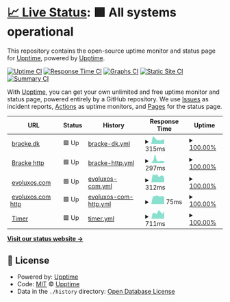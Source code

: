 # [📈 Live Status](https://upptime.github.io/upptime): <!--live status--> **🟩 All systems operational**

This repository contains the open-source uptime monitor and status page for [Upptime](https://upptime.js.org), powered by [Upptime](https://github.com/upptime/upptime).

[![Uptime CI](https://github.com/bracke/sitemonitor/workflows/Uptime%20CI/badge.svg)](https://github.com/bracke/sitemonitor/actions?query=workflow%3A%22Uptime+CI%22)
[![Response Time CI](https://github.com/bracke/sitemonitor/workflows/Response%20Time%20CI/badge.svg)](https://github.com/bracke/sitemonitor/actions?query=workflow%3A%22Response+Time+CI%22)
[![Graphs CI](https://github.com/bracke/sitemonitor/workflows/Graphs%20CI/badge.svg)](https://github.com/bracke/sitemonitor/actions?query=workflow%3A%22Graphs+CI%22)
[![Static Site CI](https://github.com/bracke/sitemonitor/workflows/Static%20Site%20CI/badge.svg)](https://github.com/bracke/sitemonitor/actions?query=workflow%3A%22Static+Site+CI%22)
[![Summary CI](https://github.com/bracke/sitemonitor/workflows/Summary%20CI/badge.svg)](https://github.com/bracke/sitemonitor/actions?query=workflow%3A%22Summary+CI%22)

With [Upptime](https://upptime.js.org), you can get your own unlimited and free uptime monitor and status page, powered entirely by a GitHub repository. We use [Issues](https://github.com/upptime/upptime/issues) as incident reports, [Actions](https://github.com/bracke/sitemonitor/actions) as uptime monitors, and [Pages](https://upptime.github.io/upptime) for the status page.

<!--start: status pages-->
<!-- This summary is generated by Upptime (https://github.com/upptime/upptime) -->
<!-- Do not edit this manually, your changes will be overwritten -->
<!-- prettier-ignore -->
| URL | Status | History | Response Time | Uptime |
| --- | ------ | ------- | ------------- | ------ |
| <img alt="" src="https://favicons.githubusercontent.com/bracke.dk" height="13"> [bracke.dk](https://bracke.dk) | 🟩 Up | [bracke-dk.yml](https://github.com/bracke/sitemonitor/commits/HEAD/history/bracke-dk.yml) | <details><summary><img alt="Response time graph" src="./graphs/bracke-dk/response-time-week.png" height="20"> 315ms</summary><br><a href="https://bracke.github.io/sitemonitor/history/bracke-dk"><img alt="Response time 315" src="https://img.shields.io/endpoint?url=https%3A%2F%2Fraw.githubusercontent.com%2Fbracke%2Fsitemonitor%2FHEAD%2Fapi%2Fbracke-dk%2Fresponse-time.json"></a><br><a href="https://bracke.github.io/sitemonitor/history/bracke-dk"><img alt="24-hour response time 293" src="https://img.shields.io/endpoint?url=https%3A%2F%2Fraw.githubusercontent.com%2Fbracke%2Fsitemonitor%2FHEAD%2Fapi%2Fbracke-dk%2Fresponse-time-day.json"></a><br><a href="https://bracke.github.io/sitemonitor/history/bracke-dk"><img alt="7-day response time 315" src="https://img.shields.io/endpoint?url=https%3A%2F%2Fraw.githubusercontent.com%2Fbracke%2Fsitemonitor%2FHEAD%2Fapi%2Fbracke-dk%2Fresponse-time-week.json"></a><br><a href="https://bracke.github.io/sitemonitor/history/bracke-dk"><img alt="30-day response time 315" src="https://img.shields.io/endpoint?url=https%3A%2F%2Fraw.githubusercontent.com%2Fbracke%2Fsitemonitor%2FHEAD%2Fapi%2Fbracke-dk%2Fresponse-time-month.json"></a><br><a href="https://bracke.github.io/sitemonitor/history/bracke-dk"><img alt="1-year response time 315" src="https://img.shields.io/endpoint?url=https%3A%2F%2Fraw.githubusercontent.com%2Fbracke%2Fsitemonitor%2FHEAD%2Fapi%2Fbracke-dk%2Fresponse-time-year.json"></a></details> | <details><summary><a href="https://bracke.github.io/sitemonitor/history/bracke-dk">100.00%</a></summary><a href="https://bracke.github.io/sitemonitor/history/bracke-dk"><img alt="All-time uptime 100.00%" src="https://img.shields.io/endpoint?url=https%3A%2F%2Fraw.githubusercontent.com%2Fbracke%2Fsitemonitor%2FHEAD%2Fapi%2Fbracke-dk%2Fuptime.json"></a><br><a href="https://bracke.github.io/sitemonitor/history/bracke-dk"><img alt="24-hour uptime 100.00%" src="https://img.shields.io/endpoint?url=https%3A%2F%2Fraw.githubusercontent.com%2Fbracke%2Fsitemonitor%2FHEAD%2Fapi%2Fbracke-dk%2Fuptime-day.json"></a><br><a href="https://bracke.github.io/sitemonitor/history/bracke-dk"><img alt="7-day uptime 100.00%" src="https://img.shields.io/endpoint?url=https%3A%2F%2Fraw.githubusercontent.com%2Fbracke%2Fsitemonitor%2FHEAD%2Fapi%2Fbracke-dk%2Fuptime-week.json"></a><br><a href="https://bracke.github.io/sitemonitor/history/bracke-dk"><img alt="30-day uptime 100.00%" src="https://img.shields.io/endpoint?url=https%3A%2F%2Fraw.githubusercontent.com%2Fbracke%2Fsitemonitor%2FHEAD%2Fapi%2Fbracke-dk%2Fuptime-month.json"></a><br><a href="https://bracke.github.io/sitemonitor/history/bracke-dk"><img alt="1-year uptime 100.00%" src="https://img.shields.io/endpoint?url=https%3A%2F%2Fraw.githubusercontent.com%2Fbracke%2Fsitemonitor%2FHEAD%2Fapi%2Fbracke-dk%2Fuptime-year.json"></a></details>
| <img alt="" src="https://favicons.githubusercontent.com/bracke.dk" height="13"> [Bracke http](http://bracke.dk) | 🟩 Up | [bracke-http.yml](https://github.com/bracke/sitemonitor/commits/HEAD/history/bracke-http.yml) | <details><summary><img alt="Response time graph" src="./graphs/bracke-http/response-time-week.png" height="20"> 297ms</summary><br><a href="https://bracke.github.io/sitemonitor/history/bracke-http"><img alt="Response time 297" src="https://img.shields.io/endpoint?url=https%3A%2F%2Fraw.githubusercontent.com%2Fbracke%2Fsitemonitor%2FHEAD%2Fapi%2Fbracke-http%2Fresponse-time.json"></a><br><a href="https://bracke.github.io/sitemonitor/history/bracke-http"><img alt="24-hour response time 337" src="https://img.shields.io/endpoint?url=https%3A%2F%2Fraw.githubusercontent.com%2Fbracke%2Fsitemonitor%2FHEAD%2Fapi%2Fbracke-http%2Fresponse-time-day.json"></a><br><a href="https://bracke.github.io/sitemonitor/history/bracke-http"><img alt="7-day response time 297" src="https://img.shields.io/endpoint?url=https%3A%2F%2Fraw.githubusercontent.com%2Fbracke%2Fsitemonitor%2FHEAD%2Fapi%2Fbracke-http%2Fresponse-time-week.json"></a><br><a href="https://bracke.github.io/sitemonitor/history/bracke-http"><img alt="30-day response time 297" src="https://img.shields.io/endpoint?url=https%3A%2F%2Fraw.githubusercontent.com%2Fbracke%2Fsitemonitor%2FHEAD%2Fapi%2Fbracke-http%2Fresponse-time-month.json"></a><br><a href="https://bracke.github.io/sitemonitor/history/bracke-http"><img alt="1-year response time 297" src="https://img.shields.io/endpoint?url=https%3A%2F%2Fraw.githubusercontent.com%2Fbracke%2Fsitemonitor%2FHEAD%2Fapi%2Fbracke-http%2Fresponse-time-year.json"></a></details> | <details><summary><a href="https://bracke.github.io/sitemonitor/history/bracke-http">100.00%</a></summary><a href="https://bracke.github.io/sitemonitor/history/bracke-http"><img alt="All-time uptime 100.00%" src="https://img.shields.io/endpoint?url=https%3A%2F%2Fraw.githubusercontent.com%2Fbracke%2Fsitemonitor%2FHEAD%2Fapi%2Fbracke-http%2Fuptime.json"></a><br><a href="https://bracke.github.io/sitemonitor/history/bracke-http"><img alt="24-hour uptime 100.00%" src="https://img.shields.io/endpoint?url=https%3A%2F%2Fraw.githubusercontent.com%2Fbracke%2Fsitemonitor%2FHEAD%2Fapi%2Fbracke-http%2Fuptime-day.json"></a><br><a href="https://bracke.github.io/sitemonitor/history/bracke-http"><img alt="7-day uptime 100.00%" src="https://img.shields.io/endpoint?url=https%3A%2F%2Fraw.githubusercontent.com%2Fbracke%2Fsitemonitor%2FHEAD%2Fapi%2Fbracke-http%2Fuptime-week.json"></a><br><a href="https://bracke.github.io/sitemonitor/history/bracke-http"><img alt="30-day uptime 100.00%" src="https://img.shields.io/endpoint?url=https%3A%2F%2Fraw.githubusercontent.com%2Fbracke%2Fsitemonitor%2FHEAD%2Fapi%2Fbracke-http%2Fuptime-month.json"></a><br><a href="https://bracke.github.io/sitemonitor/history/bracke-http"><img alt="1-year uptime 100.00%" src="https://img.shields.io/endpoint?url=https%3A%2F%2Fraw.githubusercontent.com%2Fbracke%2Fsitemonitor%2FHEAD%2Fapi%2Fbracke-http%2Fuptime-year.json"></a></details>
| <img alt="" src="https://favicons.githubusercontent.com/evoluxos.com" height="13"> [evoluxos.com](https://evoluxos.com) | 🟩 Up | [evoluxos-com.yml](https://github.com/bracke/sitemonitor/commits/HEAD/history/evoluxos-com.yml) | <details><summary><img alt="Response time graph" src="./graphs/evoluxos-com/response-time-week.png" height="20"> 312ms</summary><br><a href="https://bracke.github.io/sitemonitor/history/evoluxos-com"><img alt="Response time 312" src="https://img.shields.io/endpoint?url=https%3A%2F%2Fraw.githubusercontent.com%2Fbracke%2Fsitemonitor%2FHEAD%2Fapi%2Fevoluxos-com%2Fresponse-time.json"></a><br><a href="https://bracke.github.io/sitemonitor/history/evoluxos-com"><img alt="24-hour response time 287" src="https://img.shields.io/endpoint?url=https%3A%2F%2Fraw.githubusercontent.com%2Fbracke%2Fsitemonitor%2FHEAD%2Fapi%2Fevoluxos-com%2Fresponse-time-day.json"></a><br><a href="https://bracke.github.io/sitemonitor/history/evoluxos-com"><img alt="7-day response time 312" src="https://img.shields.io/endpoint?url=https%3A%2F%2Fraw.githubusercontent.com%2Fbracke%2Fsitemonitor%2FHEAD%2Fapi%2Fevoluxos-com%2Fresponse-time-week.json"></a><br><a href="https://bracke.github.io/sitemonitor/history/evoluxos-com"><img alt="30-day response time 312" src="https://img.shields.io/endpoint?url=https%3A%2F%2Fraw.githubusercontent.com%2Fbracke%2Fsitemonitor%2FHEAD%2Fapi%2Fevoluxos-com%2Fresponse-time-month.json"></a><br><a href="https://bracke.github.io/sitemonitor/history/evoluxos-com"><img alt="1-year response time 312" src="https://img.shields.io/endpoint?url=https%3A%2F%2Fraw.githubusercontent.com%2Fbracke%2Fsitemonitor%2FHEAD%2Fapi%2Fevoluxos-com%2Fresponse-time-year.json"></a></details> | <details><summary><a href="https://bracke.github.io/sitemonitor/history/evoluxos-com">100.00%</a></summary><a href="https://bracke.github.io/sitemonitor/history/evoluxos-com"><img alt="All-time uptime 100.00%" src="https://img.shields.io/endpoint?url=https%3A%2F%2Fraw.githubusercontent.com%2Fbracke%2Fsitemonitor%2FHEAD%2Fapi%2Fevoluxos-com%2Fuptime.json"></a><br><a href="https://bracke.github.io/sitemonitor/history/evoluxos-com"><img alt="24-hour uptime 100.00%" src="https://img.shields.io/endpoint?url=https%3A%2F%2Fraw.githubusercontent.com%2Fbracke%2Fsitemonitor%2FHEAD%2Fapi%2Fevoluxos-com%2Fuptime-day.json"></a><br><a href="https://bracke.github.io/sitemonitor/history/evoluxos-com"><img alt="7-day uptime 100.00%" src="https://img.shields.io/endpoint?url=https%3A%2F%2Fraw.githubusercontent.com%2Fbracke%2Fsitemonitor%2FHEAD%2Fapi%2Fevoluxos-com%2Fuptime-week.json"></a><br><a href="https://bracke.github.io/sitemonitor/history/evoluxos-com"><img alt="30-day uptime 100.00%" src="https://img.shields.io/endpoint?url=https%3A%2F%2Fraw.githubusercontent.com%2Fbracke%2Fsitemonitor%2FHEAD%2Fapi%2Fevoluxos-com%2Fuptime-month.json"></a><br><a href="https://bracke.github.io/sitemonitor/history/evoluxos-com"><img alt="1-year uptime 100.00%" src="https://img.shields.io/endpoint?url=https%3A%2F%2Fraw.githubusercontent.com%2Fbracke%2Fsitemonitor%2FHEAD%2Fapi%2Fevoluxos-com%2Fuptime-year.json"></a></details>
| <img alt="" src="https://favicons.githubusercontent.com/evoluxos.com" height="13"> [evoluxos.com http](https://evoluxos.com) | 🟩 Up | [evoluxos-com-http.yml](https://github.com/bracke/sitemonitor/commits/HEAD/history/evoluxos-com-http.yml) | <details><summary><img alt="Response time graph" src="./graphs/evoluxos-com-http/response-time-week.png" height="20"> 75ms</summary><br><a href="https://bracke.github.io/sitemonitor/history/evoluxos-com-http"><img alt="Response time 75" src="https://img.shields.io/endpoint?url=https%3A%2F%2Fraw.githubusercontent.com%2Fbracke%2Fsitemonitor%2FHEAD%2Fapi%2Fevoluxos-com-http%2Fresponse-time.json"></a><br><a href="https://bracke.github.io/sitemonitor/history/evoluxos-com-http"><img alt="24-hour response time 77" src="https://img.shields.io/endpoint?url=https%3A%2F%2Fraw.githubusercontent.com%2Fbracke%2Fsitemonitor%2FHEAD%2Fapi%2Fevoluxos-com-http%2Fresponse-time-day.json"></a><br><a href="https://bracke.github.io/sitemonitor/history/evoluxos-com-http"><img alt="7-day response time 75" src="https://img.shields.io/endpoint?url=https%3A%2F%2Fraw.githubusercontent.com%2Fbracke%2Fsitemonitor%2FHEAD%2Fapi%2Fevoluxos-com-http%2Fresponse-time-week.json"></a><br><a href="https://bracke.github.io/sitemonitor/history/evoluxos-com-http"><img alt="30-day response time 75" src="https://img.shields.io/endpoint?url=https%3A%2F%2Fraw.githubusercontent.com%2Fbracke%2Fsitemonitor%2FHEAD%2Fapi%2Fevoluxos-com-http%2Fresponse-time-month.json"></a><br><a href="https://bracke.github.io/sitemonitor/history/evoluxos-com-http"><img alt="1-year response time 75" src="https://img.shields.io/endpoint?url=https%3A%2F%2Fraw.githubusercontent.com%2Fbracke%2Fsitemonitor%2FHEAD%2Fapi%2Fevoluxos-com-http%2Fresponse-time-year.json"></a></details> | <details><summary><a href="https://bracke.github.io/sitemonitor/history/evoluxos-com-http">100.00%</a></summary><a href="https://bracke.github.io/sitemonitor/history/evoluxos-com-http"><img alt="All-time uptime 100.00%" src="https://img.shields.io/endpoint?url=https%3A%2F%2Fraw.githubusercontent.com%2Fbracke%2Fsitemonitor%2FHEAD%2Fapi%2Fevoluxos-com-http%2Fuptime.json"></a><br><a href="https://bracke.github.io/sitemonitor/history/evoluxos-com-http"><img alt="24-hour uptime 100.00%" src="https://img.shields.io/endpoint?url=https%3A%2F%2Fraw.githubusercontent.com%2Fbracke%2Fsitemonitor%2FHEAD%2Fapi%2Fevoluxos-com-http%2Fuptime-day.json"></a><br><a href="https://bracke.github.io/sitemonitor/history/evoluxos-com-http"><img alt="7-day uptime 100.00%" src="https://img.shields.io/endpoint?url=https%3A%2F%2Fraw.githubusercontent.com%2Fbracke%2Fsitemonitor%2FHEAD%2Fapi%2Fevoluxos-com-http%2Fuptime-week.json"></a><br><a href="https://bracke.github.io/sitemonitor/history/evoluxos-com-http"><img alt="30-day uptime 100.00%" src="https://img.shields.io/endpoint?url=https%3A%2F%2Fraw.githubusercontent.com%2Fbracke%2Fsitemonitor%2FHEAD%2Fapi%2Fevoluxos-com-http%2Fuptime-month.json"></a><br><a href="https://bracke.github.io/sitemonitor/history/evoluxos-com-http"><img alt="1-year uptime 100.00%" src="https://img.shields.io/endpoint?url=https%3A%2F%2Fraw.githubusercontent.com%2Fbracke%2Fsitemonitor%2FHEAD%2Fapi%2Fevoluxos-com-http%2Fuptime-year.json"></a></details>
| <img alt="" src="https://favicons.githubusercontent.com/timer.bracke.dk" height="13"> [Timer](https://timer.bracke.dk) | 🟩 Up | [timer.yml](https://github.com/bracke/sitemonitor/commits/HEAD/history/timer.yml) | <details><summary><img alt="Response time graph" src="./graphs/timer/response-time-week.png" height="20"> 711ms</summary><br><a href="https://bracke.github.io/sitemonitor/history/timer"><img alt="Response time 711" src="https://img.shields.io/endpoint?url=https%3A%2F%2Fraw.githubusercontent.com%2Fbracke%2Fsitemonitor%2FHEAD%2Fapi%2Ftimer%2Fresponse-time.json"></a><br><a href="https://bracke.github.io/sitemonitor/history/timer"><img alt="24-hour response time 711" src="https://img.shields.io/endpoint?url=https%3A%2F%2Fraw.githubusercontent.com%2Fbracke%2Fsitemonitor%2FHEAD%2Fapi%2Ftimer%2Fresponse-time-day.json"></a><br><a href="https://bracke.github.io/sitemonitor/history/timer"><img alt="7-day response time 711" src="https://img.shields.io/endpoint?url=https%3A%2F%2Fraw.githubusercontent.com%2Fbracke%2Fsitemonitor%2FHEAD%2Fapi%2Ftimer%2Fresponse-time-week.json"></a><br><a href="https://bracke.github.io/sitemonitor/history/timer"><img alt="30-day response time 711" src="https://img.shields.io/endpoint?url=https%3A%2F%2Fraw.githubusercontent.com%2Fbracke%2Fsitemonitor%2FHEAD%2Fapi%2Ftimer%2Fresponse-time-month.json"></a><br><a href="https://bracke.github.io/sitemonitor/history/timer"><img alt="1-year response time 711" src="https://img.shields.io/endpoint?url=https%3A%2F%2Fraw.githubusercontent.com%2Fbracke%2Fsitemonitor%2FHEAD%2Fapi%2Ftimer%2Fresponse-time-year.json"></a></details> | <details><summary><a href="https://bracke.github.io/sitemonitor/history/timer">100.00%</a></summary><a href="https://bracke.github.io/sitemonitor/history/timer"><img alt="All-time uptime 100.00%" src="https://img.shields.io/endpoint?url=https%3A%2F%2Fraw.githubusercontent.com%2Fbracke%2Fsitemonitor%2FHEAD%2Fapi%2Ftimer%2Fuptime.json"></a><br><a href="https://bracke.github.io/sitemonitor/history/timer"><img alt="24-hour uptime 100.00%" src="https://img.shields.io/endpoint?url=https%3A%2F%2Fraw.githubusercontent.com%2Fbracke%2Fsitemonitor%2FHEAD%2Fapi%2Ftimer%2Fuptime-day.json"></a><br><a href="https://bracke.github.io/sitemonitor/history/timer"><img alt="7-day uptime 100.00%" src="https://img.shields.io/endpoint?url=https%3A%2F%2Fraw.githubusercontent.com%2Fbracke%2Fsitemonitor%2FHEAD%2Fapi%2Ftimer%2Fuptime-week.json"></a><br><a href="https://bracke.github.io/sitemonitor/history/timer"><img alt="30-day uptime 100.00%" src="https://img.shields.io/endpoint?url=https%3A%2F%2Fraw.githubusercontent.com%2Fbracke%2Fsitemonitor%2FHEAD%2Fapi%2Ftimer%2Fuptime-month.json"></a><br><a href="https://bracke.github.io/sitemonitor/history/timer"><img alt="1-year uptime 100.00%" src="https://img.shields.io/endpoint?url=https%3A%2F%2Fraw.githubusercontent.com%2Fbracke%2Fsitemonitor%2FHEAD%2Fapi%2Ftimer%2Fuptime-year.json"></a></details>

<!--end: status pages-->

[**Visit our status website →**](https://upptime.github.io/upptime)

## 📄 License

- Powered by: [Upptime](https://github.com/upptime/upptime)
- Code: [MIT](./LICENSE) © [Upptime](https://upptime.js.org)
- Data in the `./history` directory: [Open Database License](https://opendatacommons.org/licenses/odbl/1-0/)

